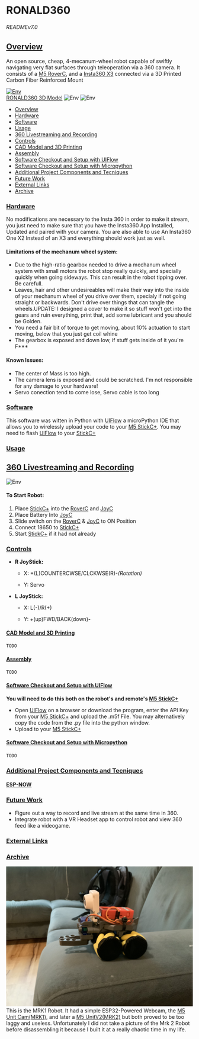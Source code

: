 # RONALD360

###### READMEv7.0


## [Overview](#Overview)

An open source, cheap, 4-mecanum-wheel robot capable of swiftly navigating very flat surfaces through teleoperation via a 360 camera.
It consists of a [M5 RoverC](https://shop.m5stack.com/collections/m5-hobby/products/roverc-prow-o-m5stickc), and a [Insta360 X3](https://www.insta360.com/product/insta360-x3) connected via a 3D Printed Carbon Fiber Reinforced Mount

[![Env](Gifs/RONALD360.gif)](https://poly.cam/capture/DC0F4DF9-0BF0-4654-9EB7-D0CA191B5B42)\
[RONALD360 3D Model](https://poly.cam/capture/DC0F4DF9-0BF0-4654-9EB7-D0CA191B5B42)
![Env](Gifs/RONALD360CAD_F.gif) 
![Env](Gifs/roll.gif) 

* [Overview](#Overview)
* [Hardware](#Hardware)
* [Software](#Software)
* [Usage](#Usage)
* [360 Livestreaming and Recording](#360-Livestreaming-and-Recording)
* [Controls](#Controls)
* [CAD Model and 3D Printing](#Controls)
* [Assembly](#Assembly)
* [Software Checkout and Setup with UIFlow](#Software-Checkout-and-Setup-with-UIFlow)
* [Software Checkout and Setup with Micropython](#Software-Checkout-and-Setup-with-Micropython)
* [Additional Project Components and Tecniques](#additional-project-components-and-Tecniques)
* [Future Work](#future-work)
* [External Links](#external-links)
* [Archive](#Archive)



### [Hardware](#Hardware)
No modifications are necessary to the Insta 360 in order to make it stream, you just need to make sure that you have the Insta360 App Installed, Updated and paired with your camera. You are also able to use An Insta360 One X2 Instead of an X3 and everything should work just as well.

#### **Limitations of the mechanum wheel system:**

- Due to the high-ratio gearbox needed to drive a mechanum wheel system with small motors the robot stop really quickly, and specially quickly when going sideways. This can result in the robot tipping over. Be carefull. 
- Leaves, hair and other undesireables will make their way into the inside of your mechanum wheel of you drive over them, specialy if not going straight or backwards. Don't drive over things that can tangle the wheels.UPDATE: I designed a cover to make it so stuff won't get into the gears and ruin everything, print that, add some lubricant and you should be Golden.
- You need a fair bit of torque to get moving, about 10% actuation to start moving, below that you just get coil whine
- The gearbox is exposed and down low, if stuff gets inside of it you're F***

#### **Known Issues:** 
- The center of Mass is too high. 
- The camera lens is exposed and could be scratched. I'm not responsible for any damage to your hardware!
- Servo conection tend to come lose, Servo cable is too long 


### [Software](#Software)
This software was witten in Python with [UIFlow](https://flow.m5stack.com) a microPython IDE that allows you to wirelessly upload your code to your [M5 StickC+](https://shop.m5stack.com/collections/m5-controllers/products/m5stickc-plus-esp32-pico-mini-iot-development-kit). You may need to flash [UIFlow](https://flow.m5stack.com) to your [StickC+](https://shop.m5stack.com/collections/m5-controllers/products/m5stickc-plus-esp32-pico-mini-iot-development-kit)

### [Usage](#Usage)

## [360 Livestreaming and Recording](#360-Livestreaming-and-Recording)
![Env](Gifs/WED.gif) 

#### To Start Robot:
1. Place [StickC+](https://shop.m5stack.com/collections/m5-controllers/products/m5stickc-plus-esp32-pico-mini-iot-development-kit) into the [RoverC](https://shop.m5stack.com/collections/m5-hobby/products/roverc-prow-o-m5stickc) and [JoyC](https://shop.m5stack.com/products/joyc-w-o-m5stickc)
2. Place Battery Into [JoyC](https://shop.m5stack.com/products/joyc-w-o-m5stickc)
3. Slide switch on the [RoverC](https://shop.m5stack.com/collections/m5-hobby/products/roverc-prow-o-m5stickc) & [JoyC](https://shop.m5stack.com/products/joyc-w-o-m5stickc) to ON Position
4. Connect 18650 to [StickC+](https://shop.m5stack.com/collections/m5-controllers/products/m5stickc-plus-esp32-pico-mini-iot-development-kit)
5. Start [StickC+](https://shop.m5stack.com/collections/m5-controllers/products/m5stickc-plus-esp32-pico-mini-iot-development-kit) if it had not already
 
### [Controls](#Controls)

* **R JoyStick:**

	* X: +(L)COUNTERCWSE/CLCKWSE(R)-*(Rotation)*

	* Y: Servo

* **L JoyStick:**

	* X: L(-)/R(+)

	* Y: +(up)FWD/BACK(down)-

	
#### [CAD Model and 3D Printing](#Controls)
	TODO

#### [Assembly](#Assembly)
	TODO

#### [Software Checkout and Setup with UIFlow](#Software-Checkout-and-Setup-with-UIFlow)

**You will need to do this both on the robot's and remote's [M5 StickC+](https://shop.m5stack.com/collections/m5-controllers/products/m5stickc-plus-esp32-pico-mini-iot-development-kit)**
- Open [UIFlow](https://flow.m5stack.com) on a browser or download the program, enter the API Key from your [M5 StickC+](https://shop.m5stack.com/collections/m5-controllers/products/m5stickc-plus-esp32-pico-mini-iot-development-kit) and upload the .m5f File. You may alternatively copy the code from the .py file into the python window.
- Upload to your [M5 StickC+](https://shop.m5stack.com/collections/m5-controllers/products/m5stickc-plus-esp32-pico-mini-iot-development-kit)

	
#### [Software Checkout and Setup with Micropython](#Software-Checkout-and-Setup-with-Micropython)
	TODO
	
### [Additional Project Components and Tecniques](#additional-project-components-and-Tecniques)

#### [ESP-NOW](#ESP-NOW)

### [Future Work](#future-work)

- Figure out a way to record and live stream at the same time in 360.
- Integrate robot with a VR Headset app to control robot and view 360 feed like a videogame. 

### [External Links](#external-links)

### [Archive](#Archive)

![Env](Images/RONALD_MRK1.jpeg) 
This is the MRK1 Robot. It had a simple ESP32-Powered Webcam, the [M5 Unit Cam(MRK1)](https://shop.m5stack.com/collections/m5-cameras/products/unit-cam-wi-fi-camera-diy-kit-ov2640), and later a [M5 UnitV2(MRK2)](https://shop.m5stack.com/collections/m5-cameras/products/unitv2-ai-camera-gc2145) but both proved to be too laggy and useless. Unfortunately I did not take a picture of the Mrk 2 Robot before disassembling it because I built it at a really chaotic time in my life. 
